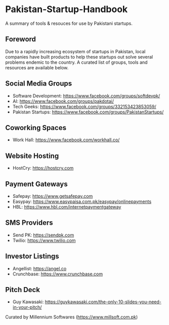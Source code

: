 # Pakistan-Startup-Handbook
A summary of tools & resouces for use by Pakistani startups.

## Foreword
Due to a rapidly increasing ecosystem of startups in Pakistan, local companies have built products to help these startups out solve several problems endemic to the country. A curated list of groups, tools and resources are available below.

## Social Media Groups
- Software Development: https://www.facebook.com/groups/softdevpk/
- AI: https://www.facebook.com/groups/pakdotai/
- Tech Geeks: https://www.facebook.com/groups/332153423853059/
- Pakistan Startups: https://www.facebook.com/groups/PakistanStartups/

## Coworking Spaces
- Work Hall: https://www.facebook.com/workhall.co/

## Website Hosting
- HostCry: https://hostcry.com

## Payment Gateways
- Safepay: https://www.getsafepay.com
- Easypay: https://www.easypaisa.com.pk/easypay/onlinepayments
- HBL: https://www.hbl.com/internetpaymentgateway

## SMS Providers
- Send PK: https://sendpk.com
- Twilio: https://www.twilio.com

## Investor Listings
- Angellist: https://angel.co
- Crunchbase: https://www.crunchbase.com

## Pitch Deck
- Guy Kawasaki: https://guykawasaki.com/the-only-10-slides-you-need-in-your-pitch/

Curated by Millennium Softwares (https://www.millsoft.com.pk)
